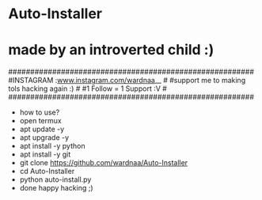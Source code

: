 # Auto-Installer

# made by an introverted child :)

########################################################
#INSTAGRAM :www.instagram.com/wardnaa__                #
#support me to making tols hacking again :)            #
#1 Follow = 1 Support :V                               #
########################################################

* how to use?
* open termux
* apt update -y
* apt upgrade -y
* apt install -y python
* apt install -y git
* git clone https://github.com/wardnaa/Auto-Installer
* cd Auto-Installer
* python auto-install.py
* done happy hacking ;)
